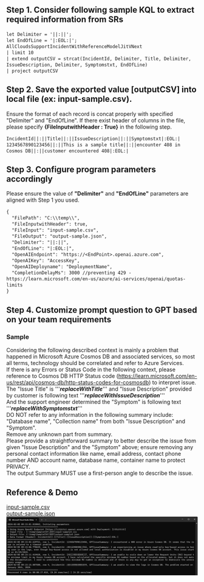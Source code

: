 ﻿
## Step 1. Consider following sample KQL to extract required information from SRs

```
let Delimiter = '||:||';
let EndOfLine = '|:EOL:|';
AllCloudsSupportIncidentWithReferenceModelJitVNext
| limit 10
| extend outputCSV = strcat(IncidentId, Delimiter, Title, Delimiter, IssueDescription, Delimiter, Symptomstxt, EndOfLine)
| project outputCSV
```

## Step 2. Save the exported value [outputCSV] into local file (ex: input-sample.csv).
Ensure the format of each record is concat properly with specified "Delimiter" and "EndOfLine".
If there exist header of columns in the file, please specify **\{FileInputwithHeader : True\}** in the following step.
```
IncidentId||:||Title||:||IssueDescription||:||Symptomstxt|:EOL:|
1234567890123456||:||This is a sample title||:||encounter 408 in Cosmos DB||:||customer encountered 408|:EOL:|
```

## Step 3. Configure program parameters accordingly
Please ensure the value of **"Delimiter"** and **"EndOfLine"** parameters are aligned with Step 1 you used.
```
{
  "FilePath": "C:\\temp\\",
  "FileInputwithHeader": true,
  "FileInput": "input-sample.csv",
  "FileOutput": "output-sample.json",
  "Delimiter": "||:||",
  "EndOfLine": "|:EOL:|",
  "OpenAIEndpoint": "https://<EndPoint>.openai.azure.com",
  "OpenAIKey": "AccessKey",
  "OpenAIDeployname": "DeploymentName",
  "CompletionDelayMs": 3000 //preventing 429 - https://learn.microsoft.com/en-us/azure/ai-services/openai/quotas-limits
}
```

## Step 4. Customize prompt question to GPT based on your team requirements
### Sample 
>   
Considering the following described context is mainly a problem that happened in Microsoft Azure Cosmos DB and associated services, so most all terms, technology should be correlated and refer to Azure Services.  
If there is any Errors or Status Code in the following context, please reference to Cosmos DB HTTP Status code (https://learn.microsoft.com/en-us/rest/api/cosmos-db/http-status-codes-for-cosmosdb) to interpret issue.  
The \"Issue Title\" is '''___replaceWithTitle___''' and \"Issue Description\" provided by customer is following text '''___replaceWithIssueDescription___'''  
And the support engineer determined the \"Symptom\" is following text '''___replaceWithSymptomstxt___'''  
DO NOT refer to any information in the following summary include: \"Database name\", \"Collection name\" from both \"Issue Description\" and \"Symptom\".  
Remove any unknown part from summary.  
Please provide a straightforward summary to better describe the issue from given \"Issue Description\" and the \"Symptom\" above; ensure removing any personal contact information like name, email address, contact phone number AND account name, database name, container name to protect PRIVACY.  
The output Summary MUST use a first-person angle to describe the issue.  

## Reference & Demo
[input-sample.csv](resources/input-sample.csv)  
[output-sample.json](resources/output-sample.json)  
![Sample](resources/sample.png)  
